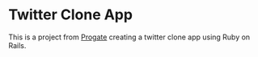 # Twitter Clone App

This is a project from [Progate](https://progate.com/) creating a twitter clone app using Ruby on Rails.
